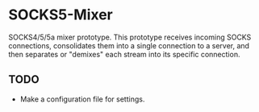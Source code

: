 # SOCKS5-Mixer

SOCKS4/5/5a mixer prototype. This prototype receives incoming SOCKS connections, consolidates them into a single connection to a server, and then separates or "demixes" each stream into its specific connection.

## TODO
* Make a configuration file for settings.
